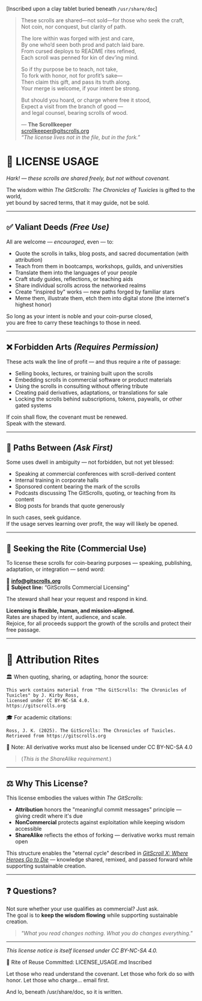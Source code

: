 [Inscribed upon a clay tablet buried beneath `/usr/share/doc`]

> These scrolls are shared—not sold—for those who seek the craft,  
> Not coin, nor conquest, but clarity of path.
> 
> The lore within was forged with jest and care,  
> By one who’d seen both prod and patch laid bare.  
> From cursed deploys to README rites refined,  
> Each scroll was penned for kin of dev’ing mind.
> 
> So if thy purpose be to teach, not take,  
> To fork with honor, not for profit’s sake—  
> Then claim this gift, and pass its truth along.  
> Your merge is welcome, if your intent be strong.
> 
> But should you hoard, or charge where free it stood,  
> Expect a visit from the branch of good —  
> and legal counsel, bearing scrolls of wood.
>
> — **The Scrollkeeper**  
> <scrollkeeper@gitscrolls.org>  
> *“The license lives not in the file, but in the fork.”*

# 📜 LICENSE USAGE

*Hark!* — *these scrolls are shared freely, but not without covenant.* 

The wisdom within *The GitScrolls: The Chronicles of Tuxicles* is gifted to the world,  
yet bound by sacred terms, that it may guide, not be sold.

---

## ✅ Valiant Deeds _(Free Use)_

All are welcome — _encouraged_, even — to:

- Quote the scrolls in talks, blog posts, and sacred documentation (with attribution)
- Teach from them in bootcamps, workshops, guilds, and universities
- Translate them into the languages of your people
- Craft study guides, reflections, or teaching aids
- Share individual scrolls across the networked realms
- Create “inspired by” works — new paths forged by familiar stars
- Meme them, illustrate them, etch them into digital stone (the internet's highest honor)

So long as your intent is noble and your coin-purse closed,  
you are free to carry these teachings to those in need.

---

## ❌ Forbidden Arts _(Requires Permission)_

These acts walk the line of profit — and thus require a rite of passage:

- Selling books, lectures, or training built upon the scrolls
- Embedding scrolls in commercial software or product materials
- Using the scrolls in consulting without offering tribute
- Creating paid derivatives, adaptations, or translations for sale
- Locking the scrolls behind subscriptions, tokens, paywalls, or other gated systems

If coin shall flow, the covenant must be renewed.  
Speak with the steward.

---

## 🤔 Paths Between _(Ask First)_

Some uses dwell in ambiguity — not forbidden, but not yet blessed:

- Speaking at commercial conferences with scroll-derived content
- Internal training in corporate halls
- Sponsored content bearing the mark of the scrolls
- Podcasts discussing The GitScrolls, quoting, or teaching from its content
- Blog posts for brands that quote generously

In such cases, seek guidance.  
If the usage serves learning over profit, the way will likely be opened.

---

## 💼 Seeking the Rite (Commercial Use)

To license these scrolls for coin-bearing purposes — speaking, publishing, adaptation, or integration — send word:

📧 **info@gitscrolls.org**  
💼 **Subject line:** “GitScrolls Commercial Licensing”

The steward shall hear your request and respond in kind.

**Licensing is flexible, human, and mission-aligned.**  
Rates are shaped by intent, audience, and scale.  
Rejoice, for all proceeds support the growth of the scrolls and protect their free passage.

---

# 🧾 Attribution Rites

🏛️ When quoting, sharing, or adapting, honor the source:

```
This work contains material from "The GitScrolls: The Chronicles of Tuxicles" by J. Kirby Ross,
licensed under CC BY-NC-SA 4.0.
https://gitscrolls.org
```

🎓 For academic citations:

```
Ross, J. K. (2025). The GitScrolls: The Chronicles of Tuxicles.
Retrieved from https://gitscrolls.org
```


📜 Note: All derivative works must also be licensed under CC BY-NC-SA 4.0 
> (_This is the ShareAlike requirement._)

---

## ⚖️ Why This License?

This license embodies the values within *The GitScrolls*:

- **Attribution** honors the "meaningful commit messages" principle — giving credit where it's due  
- **NonCommercial** protects against exploitation while keeping wisdom accessible  
- **ShareAlike** reflects the ethos of forking — derivative works must remain open  

This structure enables the "eternal cycle" described in _[GitScroll X: Where Heroes Go to Die](https://github.com/gitscrolls/gitscrolls/blob/main/scrolls/10-Where-Heroes-Go-to-Die.md)_ — knowledge shared, remixed, and passed forward while supporting sustainable creation.

---

## ❓ Questions?

Not sure whether your use qualifies as commercial? Just ask.  
The goal is to **keep the wisdom flowing** while supporting sustainable creation.

> _"What you read changes nothing. What you do changes everything."_

---

_This license notice is itself licensed under CC BY-NC-SA 4.0._

🧾 Rite of Reuse Committed: LICENSE_USAGE.md Inscribed

Let those who read understand the covenant.
Let those who fork do so with honor.
Let those who charge... email first.

And lo, beneath /usr/share/doc, so it is written.
